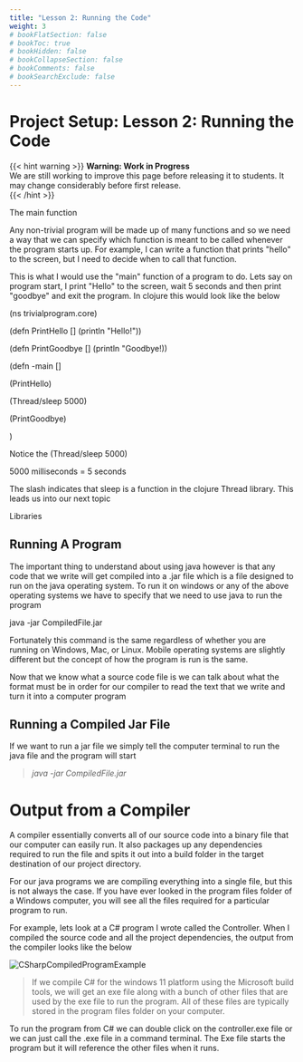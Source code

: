 ```yaml
---
title: "Lesson 2: Running the Code"
weight: 3
# bookFlatSection: false
# bookToc: true
# bookHidden: false
# bookCollapseSection: false
# bookComments: false
# bookSearchExclude: false
---
```


# Project Setup: Lesson 2: Running the Code

{{< hint warning >}}
**Warning: Work in Progress**  
We are still working to improve this page before releasing it to
students. It may change considerably before first release.  
{{< /hint >}}


The main function 

Any non-trivial program will be made up of many functions and so we need a way that we can specify which function is meant to be called whenever the program starts up. For example, I can write a function that prints "hello" to the screen, but I need to decide when to call that function. 

This is what I would use the "main" function of a program to do. Lets say on program start, I print "Hello" to the screen, wait 5 seconds and then print "goodbye" and exit the program. In clojure this would look like the below 

 

(ns trivialprogram.core) 

 

(defn PrintHello [] (println "Hello!")) 

(defn PrintGoodbye [] (println "Goodbye!)) 

 

(defn -main [] 

(PrintHello) 

(Thread/sleep 5000) 

(PrintGoodbye) 

) 

 

Notice the (Thread/sleep 5000) 

5000 milliseconds = 5 seconds 

The slash indicates that sleep is a function in the clojure Thread library. This leads us into our next topic 

 

Libraries 


## Running A Program
The important thing to understand about using java however is that any code that
we write will get compiled into a .jar file which is a file designed to run on
the java operating system. To run it on windows or any of the above operating
systems we have to specify that we need to use java to run the program 

java -jar CompiledFile.jar 

Fortunately this command is the same regardless of whether you are running on
Windows, Mac, or Linux. Mobile operating systems are slightly different but the
concept of how the program is run is the same. 

Now that we know what a source code file is we can talk about what the format
must be in order for our compiler to read the text that we write and turn it
into a computer program 






## Running a Compiled Jar File
If we want to run a jar file we simply tell the computer terminal to run the
java file and the program will start 

>_java -jar CompiledFile.jar_ 


# Output from a Compiler
A compiler essentially converts all of our source code into a binary file that
our computer can easily run. It also packages up any dependencies required to
run the file and spits it out into a build folder in the target destination of
our project directory.

For our java programs we are compiling everything into a single file, but this
is not always the case. If you have ever looked in the program files folder of a
Windows computer, you will see all the files required for a particular program
to run.

For example, lets look at a C# program I wrote called the Controller. When I
compiled the source code and all the project dependencies, the output from the
compiler looks like the below

 ![CSharpCompiledProgramExample](/img/lessonXscreenshot.png)

> If we compile C# for the windows 11 platform using the Microsoft build tools, we
will get an exe file along with a bunch of other files that are used by the exe
file to run the program. All of these files are typically stored in the program
files folder on your computer. 

To run the program from C# we can double click on the controller.exe file or we
can just call the .exe file in a command terminal. The Exe file starts the
program but it will reference the other files when it runs.



 
